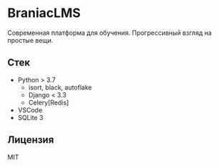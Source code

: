 # BraniacLMS

Современная платформа для обучения. Прогрессивный взгляд на простые вещи.


## Стек

- Python > 3.7
  - isort, black, autoflake
  - Django < 3.3
  - Celery[Redis]
- VSCode
- SQLite 3

## Лицензия

MIT
